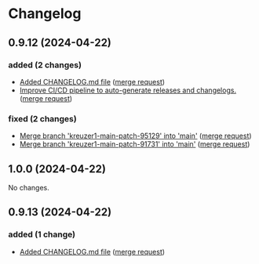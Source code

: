 # Changelog
## 0.9.12 (2024-04-22)

### added (2 changes)

- [Added CHANGELOG.md file](jupyterjsc/k8s/images/jupyterhub-outpost@f96f2691540f6ac7b274b6dc4eb7470f27959419) ([merge request](jupyterjsc/k8s/images/jupyterhub-outpost!6))
- [Improve CI/CD pipeline to auto-generate releases and changelogs.](jupyterjsc/k8s/images/jupyterhub-outpost@369030482216fd4e33b12a1575c3b1da6de342a2) ([merge request](jupyterjsc/k8s/images/jupyterhub-outpost!3))

### fixed (2 changes)

- [Merge branch 'kreuzer1-main-patch-95129' into 'main'](jupyterjsc/k8s/images/jupyterhub-outpost@93ec16357c8e98527d7a689f28b1e5ce6b334be6) ([merge request](jupyterjsc/k8s/images/jupyterhub-outpost!5))
- [Merge branch 'kreuzer1-main-patch-91731' into 'main'](jupyterjsc/k8s/images/jupyterhub-outpost@62903d00956da318ad6394802f805ab69018f35f) ([merge request](jupyterjsc/k8s/images/jupyterhub-outpost!4))
## 1.0.0 (2024-04-22)

No changes.

## 0.9.13 (2024-04-22)

### added (1 change)

- [Added CHANGELOG.md file](jupyterjsc/k8s/images/jupyterhub-outpost@f96f2691540f6ac7b274b6dc4eb7470f27959419) ([merge request](jupyterjsc/k8s/images/jupyterhub-outpost!6))
